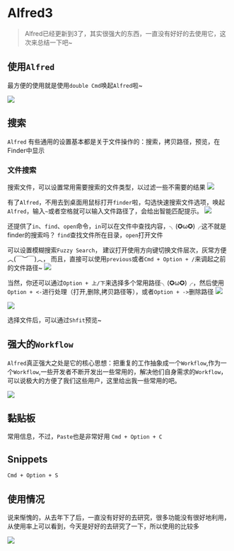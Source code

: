 # Alfred3


> Alfred已经更新到3了，其实很强大的东西，一直没有好好的去使用它，这次来总结一下吧~


## 使用`Alfred`
最方便的使用就是使用`double Cmd`唤起`Alfred`啦~

![](http://oc98nass3.bkt.clouddn.com/2017-06-11-14971930469078.jpg)

## 搜索

`Alfred` 有些通用的设置基本都是关于文件操作的：搜索，拷贝路径，预览，在Finder中显示

### 文件搜索
搜索文件，可以设置常用需要搜索的文件类型，以过滤一些不需要的结果
![](http://oc98nass3.bkt.clouddn.com/2017-06-11-14971928067313.jpg)

有了`Alfred`，不用去到桌面用鼠标打开`finder`啦，勾选快速搜索文件选项，唤起`Alfred`，输入`~`或者空格就可以输入文件路径了，会给出智能匹配提示。
![](http://oc98nass3.bkt.clouddn.com/2017-06-11-14971933558101.jpg)

还提供了`in`、`find`、`open`命令，`in`可以在文件中查找内容，╮(✪ω✪)╭这不就是finder的搜索吗？
`find`查找文件所在目录，`open`打开文件

可以设置模糊搜索`Fuzzy Search`， 建议打开使用方向键切换文件层次，灰常方便︿(￣︶￣)︿， 而且，直接可以使用`previous`或者`Cmd + Option + /`来调起之前的文件路径~
![](http://oc98nass3.bkt.clouddn.com/2017-06-11-14971944102207.jpg)


当然，你还可以通过`Option + 上/下`来选择多个常用路径╮(✪ω✪)╭，然后使用`Option + <-`进行处理（打开,删除,拷贝路径等），或者`Option + ->`删除路径
![](http://oc98nass3.bkt.clouddn.com/2017-06-11-14971947576784.jpg)

![](http://oc98nass3.bkt.clouddn.com/2017-06-11-14971947493583.jpg)

选择文件后，可以通过`Shfit`预览~

## 强大的`Workflow`

`Alfred`真正强大之处是它的核心思想：把重复的工作抽象成一个`Workflow`,作为一个`Workflow`,一些开发者不断开发出一些常用的，解决他们自身需求的`Workflow`，可以说极大的方便了我们这些用户，这里给出我一些常用的吧。

![](http://oc98nass3.bkt.clouddn.com/2017-06-11-14971930173372.jpg)


## 黏贴板
常用信息，不过，`Paste`也是非常好用
`Cmd + Option + C`
## Snippets

`Cmd + Option + S`

## 使用情况

说来惭愧的，从去年下了后，一直没有好好的去研究，很多功能没有很好地利用，从使用率上可以看到，今天是好好的去研究了一下，所以使用的比较多

![](http://oc98nass3.bkt.clouddn.com/2017-06-11-14971926107042.jpg)


